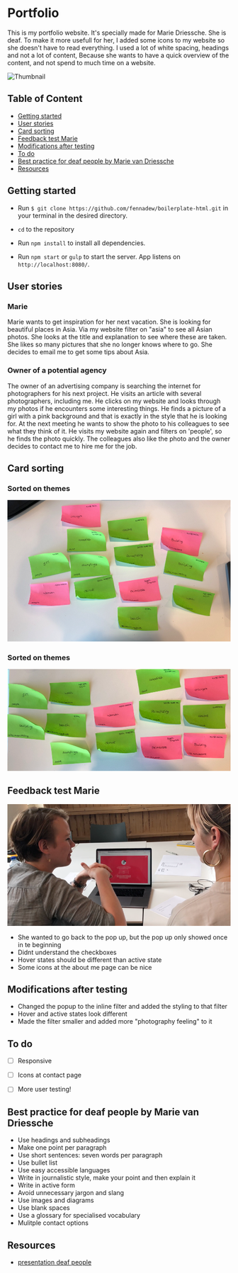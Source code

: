 # Portfolio
This is my portfolio website. It's specially made for Marie Driessche. She is deaf. To make it more usefull for her, I added some icons to my website so she doesn't have to read everything. I used a lot of white spacing, headings and not a lot of content, Because she wants to have a quick overview of the content, and not spend to much time on a website.


![Thumbnail](https://github.com/fennadew/web-design/blob/master/src/images/thumbnail.png)

## Table of Content
- [Getting started](#getting-started)
- [User stories](#user-stories)
- [Card sorting](#card-sorting)
- [Feedback test Marie](#feedback-test-marie)
- [Modifications after testing](#modifications-after-testing)
- [To do](#to-do)
- [Best practice for deaf people by Marie van Driessche](#best-practice-deaf-people-by-marie-van-driessche)
- [Resources](#resources)


## Getting started
* Run `$ git clone https://github.com/fennadew/boilerplate-html.git` in your terminal in the desired directory.

* `cd` to the repository

* Run `npm install` to install all dependencies.

* Run `npm start` or `gulp` to start the server.
App listens on `http://localhost:8080/`.


## User stories
### Marie
Marie wants to get inspiration for her next vacation. She is looking for beautiful places in Asia. Via my website filter on "asia" to see all Asian photos. She looks at the title and explanation to see where these are taken. She likes so many pictures that she no longer knows where to go. She decides to email me to get some tips about Asia.


### Owner of a potential agency
The owner of an advertising company is searching the internet for photographers for his next project. He visits an article with several photographers, including me. He clicks on my website and looks through my photos if he encounters some interesting things. He finds a picture of a girl with a pink background and that is exactly in the style that he is looking for. At the next meeting he wants to show the photo to his colleagues to see what they think of it. He visits my website again and filters on 'people', so he finds the photo quickly. The colleagues also like the photo and the owner decides to contact me to hire me for the job.

## Card sorting
### Sorted on themes
![Card sorting](https://github.com/fennadew/web-design/blob/master/week-2/dist/images/theme.png)


### Sorted on themes
![Card sorting](https://github.com/fennadew/web-design/blob/master/week-2/dist/images/countries.png)

## Feedback test Marie
![Test](https://github.com/fennadew/web-design/blob/master/week-2/dist/images/test.png)

* She wanted to go back to the pop up, but the pop up only showed once in te beginning
* Didnt understand the checkboxes
* Hover states should be different than active state
* Some icons at the about me page can be nice

## Modifications after testing
* Changed the popup to the inline filter and added the styling to that filter
* Hover and active states look different 
* Made the filter smaller and added more "photography feeling" to it

## To do
* [ ] Responsive
* [ ] Icons at contact page
* [ ] More user testing!


## Best practice for deaf people by Marie van Driessche
* Use headings and subheadings
* Make one point per paragraph
* Use short sentences: seven words per paragraph
* Use bullet list
* Use easy accessible languages
* Write in journalistic style, make your point and then explain it
* Write in active form
* Avoid unnecessary jargon and slang
* Use images and diagrams
* Use blank spaces
* Use a glossary for specialised vocabulary 
* Mulitple contact options 


## Resources
* [presentation deaf people](https://interaction18.ixda.org/program/talk-designing-for-deaf-people--for-everyone-actually-van-driessche-marie/)
